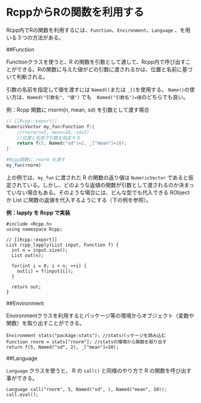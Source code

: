 # RcppからRの関数を利用する

Rcpp内でRの関数を利用するには、`Function`、`Environment`、`Language` 、を用いる３つの方法がある。


##Function

Functionクラスを使うと、R の関数を引数として渡して、Rcpp内で呼び出すことができる。Rの関数に与えた値がどの引数に渡されるかは、位置と名前に基づいて判断される。

引数の名前を指定して値を渡すには `Named()`または `_[]`を使用する。
`Name()`の使い方は、`Named("引数名", "値")` でも　`Named("引数名")=値`のどちらでも良い。


例：Rcpp 関数に rnorm(n, mean, sd) を引数として渡す場合


```cpp
// [[Rcpp::export]]
NumericVector my_fun(Function f){
    //rnorm(n=5, mean=10, sd=2)
    //位置と名前で引数を指定する
    return f(5, Named("sd")=2, _["mean"]=10);
}

```

```r
#Rcpp関数に rnorm を渡す
my_fun(rnorm)

```
上の例では、`my_fun` に渡された R の関数の返り値は `NumericVector` であると仮定されている。しかし、どのような返値の関数が引数として渡されるのか決まっていない場合もある。そのような場合には、どんな型でも代入できる RObject か List に関数の返値を代入するようにする（下の例を参照）。

**例：lapply を Rcpp で実装**

```
#include <Rcpp.h>
using namespace Rcpp;

// [[Rcpp::export]]
List rcpp_lapply(List input, Function f) {
  int n = input.size();
  List out(n);

  for(int i = 0; i < n; ++i) {
    out[i] = f(input[i]);
  }

  return out;
}
```


##Environment

Environmentクラスを利用するとパッケージ等の環境からオブジェクト（変数や関数）を取り出すことができる。

```
Environment stats("package:stats"); //statsパッケージを読み込む
Function rnorm = stats["rnorm"]; //statsの環境から関数を取り出す
return f(5, Named("sd", 2), _["mean"]=10);
```


##Language

`Language` クラスを使うと、 R の `call()` と同様のやり方で R の関数を呼び出す事ができる。

```
Language call("rnorm", 5, Named("sd", ), Named("mean", 10));
call.eval();
```



